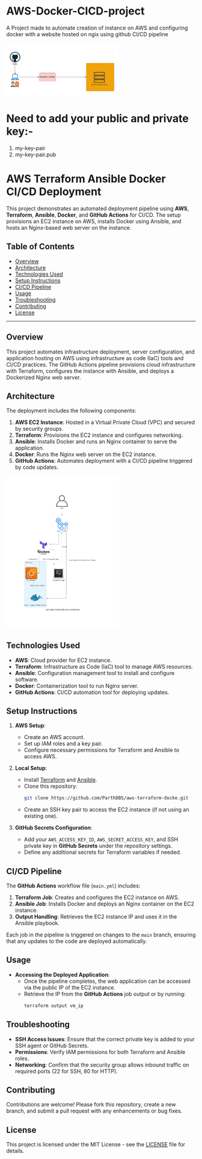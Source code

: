 # AWS-Docker-CICD-project
A Project made to automate creation of instance on AWS and configuring docker with a website hosted on ngix using github CI/CD pipeline

<img src="asset/workflow.png" alt="AWS workflow" width="300">

# Need to add your public and private key:-
1. my-key-pair
2. my-key-pair.pub

# AWS Terraform Ansible Docker CI/CD Deployment

This project demonstrates an automated deployment pipeline using **AWS**, **Terraform**, **Ansible**, **Docker**, and **GitHub Actions** for CI/CD. The setup provisions an EC2 instance on AWS, installs Docker using Ansible, and hosts an Nginx-based web server on the instance.

## Table of Contents
- [Overview](#overview)
- [Architecture](#architecture)
- [Technologies Used](#technologies-used)
- [Setup Instructions](#setup-instructions)
- [CI/CD Pipeline](#cicd-pipeline)
- [Usage](#usage)
- [Troubleshooting](#troubleshooting)
- [Contributing](#contributing)
- [License](#license)

---

## Overview
This project automates infrastructure deployment, server configuration, and application hosting on AWS using infrastructure as code (IaC) tools and CI/CD practices. The GitHub Actions pipeline provisions cloud infrastructure with Terraform, configures the instance with Ansible, and deploys a Dockerized Nginx web server.

## Architecture
The deployment includes the following components:
1. **AWS EC2 Instance**: Hosted in a Virtual Private Cloud (VPC) and secured by security groups.
2. **Terraform**: Provisions the EC2 instance and configures networking.
3. **Ansible**: Installs Docker and runs an Nginx container to serve the application.
4. **Docker**: Runs the Nginx web server on the EC2 instance.
5. **GitHub Actions**: Automates deployment with a CI/CD pipeline triggered by code updates.


<img src="asset/automated_cloud_deployment_architecture.jpg" alt="AWS Architecture" width="300">

## Technologies Used
- **AWS**: Cloud provider for EC2 instance.
- **Terraform**: Infrastructure as Code (IaC) tool to manage AWS resources.
- **Ansible**: Configuration management tool to install and configure software.
- **Docker**: Containerization tool to run Nginx server.
- **GitHub Actions**: CI/CD automation tool for deploying updates.

## Setup Instructions
1. **AWS Setup**:
   - Create an AWS account.
   - Set up IAM roles and a key pair.
   - Configure necessary permissions for Terraform and Ansible to access AWS.

2. **Local Setup**:
   - Install [Terraform](https://www.terraform.io/downloads.html) and [Ansible](https://docs.ansible.com/ansible/latest/installation_guide/intro_installation.html).
   - Clone this repository: 
     ```bash
     git clone https://github.com/ParthDBS/aws-terraform-docke.git
     ```
   - Create an SSH key pair to access the EC2 instance (if not using an existing one).
  
3. **GitHub Secrets Configuration**:
   - Add your `AWS_ACCESS_KEY_ID`, `AWS_SECRET_ACCESS_KEY`, and SSH private key in **GitHub Secrets** under the repository settings.
   - Define any additional secrets for Terraform variables if needed.

## CI/CD Pipeline
The **GitHub Actions** workflow file (`main.yml`) includes:
1. **Terraform Job**: Creates and configures the EC2 instance on AWS.
2. **Ansible Job**: Installs Docker and deploys an Nginx container on the EC2 instance.
3. **Output Handling**: Retrieves the EC2 instance IP and uses it in the Ansible playbook.

Each job in the pipeline is triggered on changes to the `main` branch, ensuring that any updates to the code are deployed automatically.

## Usage
- **Accessing the Deployed Application**:
  - Once the pipeline completes, the web application can be accessed via the public IP of the EC2 instance.
  - Retrieve the IP from the **GitHub Actions** job output or by running:
    ```bash
    terraform output vm_ip
    ```
  
## Troubleshooting
- **SSH Access Issues**: Ensure that the correct private key is added to your SSH agent or GitHub Secrets.
- **Permissions**: Verify IAM permissions for both Terraform and Ansible roles.
- **Networking**: Confirm that the security group allows inbound traffic on required ports (22 for SSH, 80 for HTTP).

## Contributing
Contributions are welcome! Please fork this repository, create a new branch, and submit a pull request with any enhancements or bug fixes.

## License
This project is licensed under the MIT License - see the [LICENSE](LICENSE) file for details.
